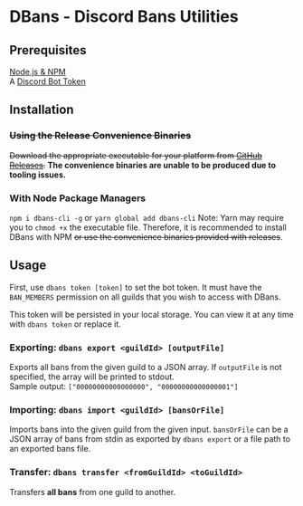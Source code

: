 # DBans - Discord Bans Utilities

## Prerequisites
[Node.js & NPM](https://nodejs.org/en/download/)  
A [Discord Bot Token](https://discord.dev)

## Installation
### ~~Using the Release Convenience Binaries~~
~~Download the appropriate executable for your platform from [GitHub Releases](https://github.com/PermissionError/dbans-cli/releases).~~ **The convenience binaries are unable to be produced due to tooling issues.**
### With Node Package Managers
`npm i dbans-cli -g` or `yarn global add dbans-cli`
Note: Yarn may require you to `chmod +x` the executable file. Therefore, it is recommended to install DBans with NPM ~~or use the convenience binaries provided with releases~~.

## Usage
First, use `dbans token [token]` to set the bot token. It must have the `BAN_MEMBERS` permission on all guilds that you wish to access with DBans.  

This token will be persisted in your local storage. You can view it at any time with `dbans token` or replace it.

### Exporting: `dbans export <guildId> [outputFile]`
Exports all bans from the given guild to a JSON array. If `outputFile` is not specified, the array will be printed to stdout.  
Sample output: `["00000000000000000", "00000000000000001"]`

### Importing: `dbans import <guildId> [bansOrFile]`
Imports bans into the given guild from the given input.  `bansOrFile` can be a JSON array of bans from stdin as exported by `dbans export` or a file path to an exported bans file.

### Transfer: `dbans transfer <fromGuildId> <toGuildId>`
Transfers **all bans** from one guild to another.
